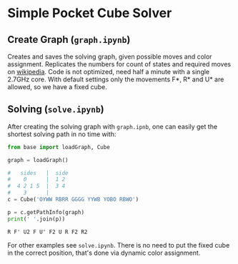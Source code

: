 # Simple Pocket Cube Solver


## Create Graph (`graph.ipynb`)
  
Creates and saves the solving graph, given possible moves and color assignment. Replicates the numbers for count of states and required moves on [wikipedia](https://en.wikipedia.org/wiki/Pocket_Cube).
Code is not optimized, need half a minute with a single 2.7GHz core. With default settings only the movements F*, R* and U* are allowed, so we have a fixed cube.


## Solving (`solve.ipynb`)

After creating the solving graph with `graph.ipnb`, one can easily get the shortest solving path in no time with:

```python
from base import loadGraph, Cube

graph = loadGraph()

#   sides   |  side
#    0      |  1 2 
#  4 2 1 5  |  3 4 
#    3      |      
c = Cube('OYWW RBRR GGGG YYWB YOBO RBWO')

p = c.getPathInfo(graph)
print(' '.join(p))
```
```
R F' U2 F U' F2 U R F2 R2
```

For other examples see `solve.ipynb`. There is no need to put the fixed cube in the correct position, that's done via dynamic color assignment.
